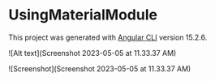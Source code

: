 # UsingMaterialModule

This project was generated with [Angular CLI](https://github.com/angular/angular-cli) version 15.2.6.


![Alt text](Screenshot 2023-05-05 at 11.33.37 AM)

![Screenshot](Screenshot 2023-05-05 at 11.33.37 AM)

